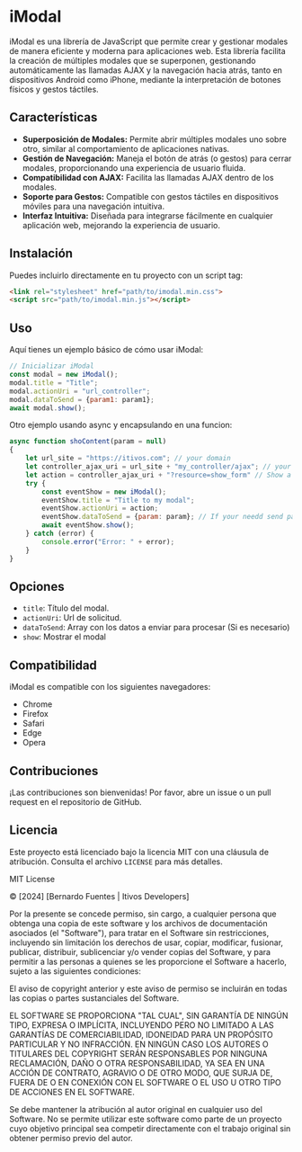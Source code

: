 
# iModal

iModal es una librería de JavaScript que permite crear y gestionar modales de manera eficiente y moderna para aplicaciones web. Esta librería facilita la creación de múltiples modales que se superponen, gestionando automáticamente las llamadas AJAX y la navegación hacia atrás, tanto en dispositivos Android como iPhone, mediante la interpretación de botones físicos y gestos táctiles.

## Características

- **Superposición de Modales:** Permite abrir múltiples modales uno sobre otro, similar al comportamiento de aplicaciones nativas.
- **Gestión de Navegación:** Maneja el botón de atrás (o gestos) para cerrar modales, proporcionando una experiencia de usuario fluida.
- **Compatibilidad con AJAX:** Facilita las llamadas AJAX dentro de los modales.
- **Soporte para Gestos:** Compatible con gestos táctiles en dispositivos móviles para una navegación intuitiva.
- **Interfaz Intuitiva:** Diseñada para integrarse fácilmente en cualquier aplicación web, mejorando la experiencia de usuario.

## Instalación

Puedes incluirlo directamente en tu proyecto con un script tag:

```html
<link rel="stylesheet" href="path/to/imodal.min.css">
<script src="path/to/imodal.min.js"></script>
```

## Uso

Aquí tienes un ejemplo básico de cómo usar iModal:

```javascript
// Inicializar iModal
const modal = new iModal();
modal.title = "Title";
modal.actionUri = "url_controller";
modal.dataToSend = {param1: param1};
await modal.show();
```
Otro ejemplo usando async y encapsulando en una funcion:

```javascript
async function shoContent(param = null)
{
	let url_site = "https://itivos.com"; // your domain
	let controller_ajax_uri = url_site + "my_controller/ajax"; // your controller
	let action = controller_ajax_uri + "?resource=show_form" // Show a form, save , etc;
	try {
		const eventShow = new iModal();
		eventShow.title = "Title to my modal";
		eventShow.actionUri = action;
		eventShow.dataToSend = {param: param}; // If your needd send parametters to controller
		await eventShow.show();
	} catch (error) {
		console.error("Error: " + error);
	}	
} 
```

## Opciones

- `title`: Título del modal.
- `actionUri`: Url de solicitud.
- `dataToSend`: Array con los datos a enviar para procesar (Si es necesario)
- `show`: Mostrar el modal

## Compatibilidad

iModal es compatible con los siguientes navegadores:

- Chrome
- Firefox
- Safari
- Edge
- Opera

## Contribuciones

¡Las contribuciones son bienvenidas! Por favor, abre un issue o un pull request en el repositorio de GitHub.

## Licencia

Este proyecto está licenciado bajo la licencia MIT con una cláusula de atribución. Consulta el archivo `LICENSE` para más detalles.

MIT License

© [2024] [Bernardo Fuentes | Itivos Developers]

Por la presente se concede permiso, sin cargo, a cualquier persona que obtenga una copia de este software y los archivos de documentación asociados (el "Software"), para tratar en el Software sin restricciones, incluyendo sin limitación los derechos de usar, copiar, modificar, fusionar, publicar, distribuir, sublicenciar y/o vender copias del Software, y para permitir a las personas a quienes se les proporcione el Software a hacerlo, sujeto a las siguientes condiciones:

El aviso de copyright anterior y este aviso de permiso se incluirán en todas las copias o partes sustanciales del Software.

EL SOFTWARE SE PROPORCIONA "TAL CUAL", SIN GARANTÍA DE NINGÚN TIPO, EXPRESA O IMPLÍCITA, INCLUYENDO PERO NO LIMITADO A LAS GARANTÍAS DE COMERCIABILIDAD, IDONEIDAD PARA UN PROPÓSITO PARTICULAR Y NO INFRACCIÓN. EN NINGÚN CASO LOS AUTORES O TITULARES DEL COPYRIGHT SERÁN RESPONSABLES POR NINGUNA RECLAMACIÓN, DAÑO O OTRA RESPONSABILIDAD, YA SEA EN UNA ACCIÓN DE CONTRATO, AGRAVIO O DE OTRO MODO, QUE SURJA DE, FUERA DE O EN CONEXIÓN CON EL SOFTWARE O EL USO U OTRO TIPO DE ACCIONES EN EL SOFTWARE.

Se debe mantener la atribución al autor original en cualquier uso del Software. No se permite utilizar este software como parte de un proyecto cuyo objetivo principal sea competir directamente con el trabajo original sin obtener permiso previo del autor.
